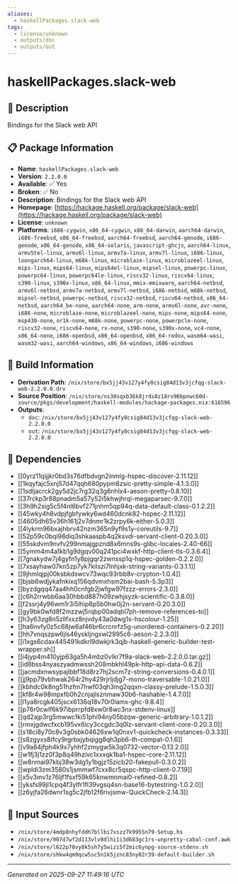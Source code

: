 ```yaml
---
aliases:
  - haskellPackages.slack-web
tags:
  - license/unknown
  - outputs/doc
  - outputs/out
---
```


# haskellPackages.slack-web

## 📝 Description

Bindings for the Slack web API

## 📋 Package Information

- **Name**: `haskellPackages.slack-web`
- **Version**: `2.2.0.0`
- **Available**: ✅ Yes
- **Broken**: ✅ No
- **Description**: Bindings for the Slack web API
- **Homepage**: [https://hackage.haskell.org/package/slack-web](https://hackage.haskell.org/package/slack-web)
- **License**: `unknown`
- **Platforms**: `i686-cygwin`, `x86_64-cygwin`, `x86_64-darwin`, `aarch64-darwin`, `i686-freebsd`, `x86_64-freebsd`, `aarch64-freebsd`, `aarch64-genode`, `i686-genode`, `x86_64-genode`, `x86_64-solaris`, `javascript-ghcjs`, `aarch64-linux`, `armv5tel-linux`, `armv6l-linux`, `armv7a-linux`, `armv7l-linux`, `i686-linux`, `loongarch64-linux`, `m68k-linux`, `microblaze-linux`, `microblazeel-linux`, `mips-linux`, `mips64-linux`, `mips64el-linux`, `mipsel-linux`, `powerpc-linux`, `powerpc64-linux`, `powerpc64le-linux`, `riscv32-linux`, `riscv64-linux`, `s390-linux`, `s390x-linux`, `x86_64-linux`, `mmix-mmixware`, `aarch64-netbsd`, `armv6l-netbsd`, `armv7a-netbsd`, `armv7l-netbsd`, `i686-netbsd`, `m68k-netbsd`, `mipsel-netbsd`, `powerpc-netbsd`, `riscv32-netbsd`, `riscv64-netbsd`, `x86_64-netbsd`, `aarch64_be-none`, `aarch64-none`, `arm-none`, `armv6l-none`, `avr-none`, `i686-none`, `microblaze-none`, `microblazeel-none`, `mips-none`, `mips64-none`, `msp430-none`, `or1k-none`, `m68k-none`, `powerpc-none`, `powerpcle-none`, `riscv32-none`, `riscv64-none`, `rx-none`, `s390-none`, `s390x-none`, `vc4-none`, `x86_64-none`, `i686-openbsd`, `x86_64-openbsd`, `x86_64-redox`, `wasm64-wasi`, `wasm32-wasi`, `aarch64-windows`, `x86_64-windows`, `i686-windows`

## 🔧 Build Information

- **Derivation Path**: `/nix/store/bx5jj43v127y4fy0csig84d13v3jcfqg-slack-web-2.2.0.0.drv`
- **Source Position**: `/nix/store/ns30sqxb36k8jrds8z18rv96bpnwc60d-source/pkgs/development/haskell-modules/hackage-packages.nix:616596`
- **Outputs**:
  - `doc`:  `/nix/store/bx5jj43v127y4fy0csig84d13v3jcfqg-slack-web-2.2.0.0`
  - `out`:  `/nix/store/bx5jj43v127y4fy0csig84d13v3jcfqg-slack-web-2.2.0.0`

## 🔗 Dependencies

- [[0yrz11qijjkr0bd3s76dfbdvgn2inmlg-hspec-discover-2.11.12]]
- [[1kqyfajc5xnj57d47qqh680pypm8zsic-pretty-simple-4.1.3.0]]
- [[1sdljacrck2gy5d2jc7rg32q3g6nhlx4-aeson-pretty-0.8.10]]
- [[37rckp3r88pnadm5a57y52i5khwjhrqi-megaparsec-9.7.0]]
- [[3h9h2sig5c5f4nl6bvf271jnhm5qp94q-data-default-class-0.1.2.2]]
- [[45wky4h8vdpjfgbfywky6wd460dcnk82-hspec-2.11.12]]
- [[4605dh65v36h161j2v7dnmr1k2zrpy6k-either-5.0.3]]
- [[4lykrm96bxajhbrv42nzm365n9yf9s1y-coreutils-9.7]]
- [[52p59c0bqi98diq3shkaaspb4q2ksvdi-servant-client-0.20.3.0]]
- [[55skdvm9nvfv299nmajgpznd8x6mns9s-glibc-locales-2.40-66]]
- [[5ymm4m4a1kb1g9dgqv00q241pci4wxkf-http-client-tls-0.3.6.4]]
- [[7gnakydw7j4gyfn1y8pjgqr2zwnssp1q-hspec-golden-0.2.2.0]]
- [[7xsayhaw07kn5zp7yk7kilszi7lnhjxk-string-variants-0.3.1.1]]
- [[9jhmlqjpj00ksbkdswcv73wqc93rbb8v-crypton-1.0.4]]
- [[bjsb6wdjykafnkixq156qdvmxhsm2bai-bash-5.3p3]]
- [[byzdgqq47aa4hh0cnfgb2jwfgw97fzzz-errors-2.3.0]]
- [[c6h2rrwbb6aa30hbbd887h09zwhjsyzk-scientific-0.3.8.0]]
- [[f2ssrj4y96wm1r3i5lhip8p5b0hw0j2n-servant-0.20.3.0]]
- [[gy9bk0wfd8f2mzzwj5rqbp00adqbl7ph-remove-references-to]]
- [[h3y63zg8n5zllfxxz8njvdy43a0dwg1s-hscolour-1.25]]
- [[ha6nvfy0z5c68jw6af46br6crcnrfz5g-unordered-containers-0.2.20]]
- [[hh7vnqszpw6jls46yskljngxwl2995c6-aeson-2.2.3.0]]
- [[i1xgs6cdax445491kdkrl9dwkjrk3qjb-haskell-generic-builder-test-wrapper.sh]]
- [[i4jyp4m410yjp63ga5h4mbz0vlkr7f9a-slack-web-2.2.0.0.tar.gz]]
- [[id8bss4nyaszyadmwssh208mbkhl49pk-http-api-data-0.6.2]]
- [[jacmdxnwsypajlbbf18d8rz7hj2scm7z-string-conversions-0.4.0.1]]
- [[jj9pp79vbhwak264r2hy429rjrljdjg7-mono-traversable-1.0.21.0]]
- [[kbhdc0k8ng51hzfm7hwf03qh3mg2qqxn-classy-prelude-1.5.0.3]]
- [[kf8r4w98mpxfb0h2cnjajlsznmaw30b6-hashable-1.4.7.0]]
- [[l1ya8rcgk405jscx6136q18v70r0lamx-ghc-9.8.4]]
- [[p76r0cwlf6k97ibprrpfd8xw0r8wc3nx-stdenv-linux]]
- [[qd2ajp3rg5mwwc1ki51phi94ny05bzqw-generic-arbitrary-1.0.1.2]]
- [[rmxjgdwcfxcb195vx6icy3ccgdc3q0lz-servant-client-core-0.20.3.0]]
- [[s18ci8y70c8v3g0sbk04626xw1q0nxv1-quickcheck-instances-0.3.33]]
- [[s8zgyxs8ifcy9rgrbxjybqigg8qh3pb6-th-compat-0.1.6]]
- [[v9a84jfph4k9x7yhhf2zmygw5k3q0732-vector-0.13.2.0]]
- [[w1fj3j1zz0f3p8q49hzivc1xxxqk1ba1-hspec-core-2.11.12]]
- [[w8nmai97kbj38w3dg1y1bgjz15zicb20-fakepull-0.3.0.2]]
- [[wpldi3zm3580s1jsmmwf7cxx8cr5qspc-http-client-0.7.19]]
- [[x5v3mv1z76ljf1fsxf59k65knwmnmai0-refined-0.8.2]]
- [[yksfs99jl1cpq4f3ylfr1fl39vgsq4sn-base16-bytestring-1.0.2.0]]
- [[z6yjfa26dwnr1sg5c2jfb12f6rivjsmw-QuickCheck-2.14.3]]

## 📁 Input Sources

- `/nix/store/4mdp8nhyfddh7bllbi7xszz7k9955n79-Setup.hs`
- `/nix/store/907d7wf2d113vlv8dlhi1i3d683gc1rs-unpretty-cabal-conf.awk`
- `/nix/store/l622p70vy8k5sh7y5wizi5f2mic6ynpg-source-stdenv.sh`
- `/nix/store/shkw4qm9qcw5sc5n1k5jznc83ny02r39-default-builder.sh`

---
*Generated on 2025-09-27 11:49:16 UTC*
